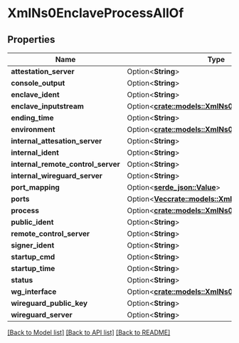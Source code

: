 # XmlNs0EnclaveProcessAllOf

## Properties

Name | Type | Description | Notes
------------ | ------------- | ------------- | -------------
**attestation_server** | Option<**String**> |  | [optional]
**console_output** | Option<**String**> |  | [optional]
**enclave_ident** | Option<**String**> |  | [optional]
**enclave_inputstream** | Option<[**crate::models::XmlNs0InputStream**](xml_ns0_inputStream.md)> |  | [optional]
**ending_time** | Option<**String**> |  | [optional]
**environment** | Option<[**crate::models::XmlNs0Environment**](xml_ns0_environment.md)> |  | [optional]
**internal_attesation_server** | Option<**String**> |  | [optional]
**internal_ident** | Option<**String**> |  | [optional]
**internal_remote_control_server** | Option<**String**> |  | [optional]
**internal_wireguard_server** | Option<**String**> |  | [optional]
**port_mapping** | Option<[**serde_json::Value**](.md)> |  | [optional]
**ports** | Option<[**Vec<crate::models::XmlNs0EnclavePort>**](xml_ns0_enclavePort.md)> |  | [optional]
**process** | Option<[**crate::models::XmlNs0Process**](xml_ns0_process.md)> |  | [optional]
**public_ident** | Option<**String**> |  | [optional]
**remote_control_server** | Option<**String**> |  | [optional]
**signer_ident** | Option<**String**> |  | [optional]
**startup_cmd** | Option<**String**> |  | [optional]
**startup_time** | Option<**String**> |  | [optional]
**status** | Option<**String**> |  | [optional]
**wg_interface** | Option<[**crate::models::XmlNs0WireguardInterface**](xml_ns0_wireguardInterface.md)> |  | [optional]
**wireguard_public_key** | Option<**String**> |  | [optional]
**wireguard_server** | Option<**String**> |  | [optional]

[[Back to Model list]](../README.md#documentation-for-models) [[Back to API list]](../README.md#documentation-for-api-endpoints) [[Back to README]](../README.md)


